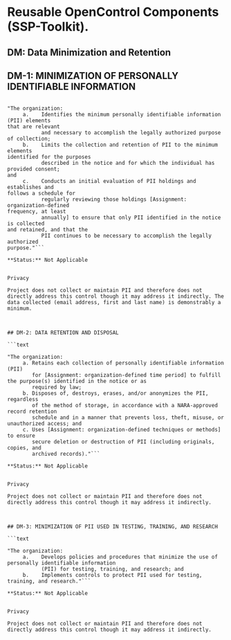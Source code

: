 # Reusable OpenControl Components (SSP-Toolkit).
## DM: Data Minimization and Retention
## DM-1: MINIMIZATION OF PERSONALLY IDENTIFIABLE INFORMATION
```text
"The organization:
     a.    Identifies the minimum personally identifiable information (PII) elements
that are relevant
           and necessary to accomplish the legally authorized purpose of collection;
     b.    Limits the collection and retention of PII to the minimum elements
identified for the purposes
           described in the notice and for which the individual has provided consent;
and
     c.    Conducts an initial evaluation of PII holdings and establishes and
follows a schedule for
           regularly reviewing those holdings [Assignment: organization-defined
frequency, at least
           annually] to ensure that only PII identified in the notice is collected
and retained, and that the
           PII continues to be necessary to accomplish the legally authorized
purpose."```
**Status:** Not Applicable

Privacy
Project does not collect or maintain PII and therefore does not directly address this control though it may address it indirectly. The data collected (email address, first and last name) is demonstrably a minimum.


## DM-2: DATA RETENTION AND DISPOSAL
```text
"The organization:
     a. Retains each collection of personally identifiable information (PII)
        for [Assignment: organization-defined time period] to fulfill the purpose(s) identified in the notice or as
        required by law;
     b. Disposes of, destroys, erases, and/or anonymizes the PII, regardless
        of the method of storage, in accordance with a NARA-approved record retention
        schedule and in a manner that prevents loss, theft, misuse, or unauthorized access; and
     c. Uses [Assignment: organization-defined techniques or methods] to ensure
        secure deletion or destruction of PII (including originals, copies, and
        archived records)."```
**Status:** Not Applicable

Privacy
Project does not collect or maintain PII and therefore does not directly address this control though it may address it indirectly.


## DM-3: MINIMIZATION OF PII USED IN TESTING, TRAINING, AND RESEARCH
```text
"The organization:
     a.    Develops policies and procedures that minimize the use of personally identifiable information
           (PII) for testing, training, and research; and
     b.    Implements controls to protect PII used for testing, training, and research."```
**Status:** Not Applicable

Privacy
Project does not collect or maintain PII and therefore does not directly address this control though it may address it indirectly.

